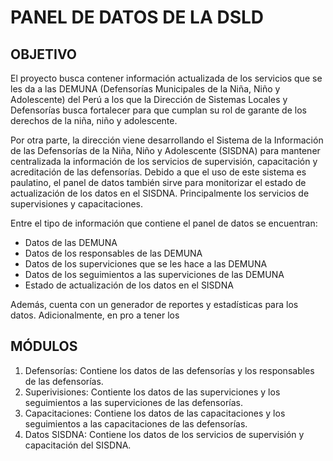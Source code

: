 # PANEL DE DATOS DE LA DSLD

## OBJETIVO

El proyecto busca contener información actualizada de los servicios que se les da a las DEMUNA (Defensorías Municipales de la Niña, Niño y Adolescente) del Perú a los que la Dirección de Sistemas Locales y Defensorías busca fortalecer para que cumplan su rol de garante de los derechos de la niña, niño y adolescente. 

Por otra parte, la dirección viene desarrollando el Sistema de la Información de las Defensorías de la Niña, Niño y Adolescente (SISDNA) para mantener centralizada la información de los servicios de supervisión, capacitación y acreditación de las defensorías. Debido a que el uso de este sistema es paulatino, el panel de datos también sirve para monitorizar el estado de actualización de los datos en el SISDNA. Principalmente los servicios de supervisiones y capacitaciones.

Entre el tipo de información que contiene el panel de datos se encuentran:

- Datos de las DEMUNA
- Datos de los responsables de las DEMUNA
- Datos de los superviciones que se les hace a las DEMUNA
- Datos de los seguimientos a las superviciones de las DEMUNA
- Estado de actualización de los datos en el SISDNA

Además, cuenta con un generador de reportes y estadísticas para los datos.
Adicionalmente, en pro a tener los 

## MÓDULOS

1. Defensorías: Contiene los datos de las defensorías y los responsables de las defensorías.
2. Superivisiones: Contiente los datos de las superviciones y los seguimientos a las superviciones de las defensorías.
3. Capacitaciones: Contiene los datos de las capacitaciones y los seguimientos a las capacitaciones de las defensorías.
4. Datos SISDNA: Contiene los datos de los servicios de supervisión y capacitación del SISDNA. 
